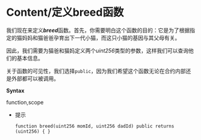 # Content/定义breed函数

我们现在来定义***breed***函数。首先，你需要明白这个函数的目的：它是为了根据指定的猫妈妈和猫爸爸孕育出下一代小猫，而这只小猫的基因与其父母有关。

因此，我们需要为猫爸和猫妈定义两个*uint256*类型的参数，这样我们可以查询他们的基本信息。

关于函数的可见性，我们选择`public`，因为我们希望这个函数无论在合约内部还是外部都可以被调用。

**Syntax**

function,scope

- 提示
    
    ```solidity
    function breed(uint256 momId, uint256 dadId) public returns (uint256) { }
    ```